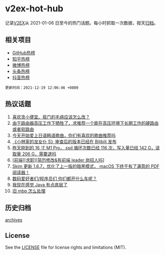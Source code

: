 # v2ex-hot-hub

 记录[V2EX](https://www.v2ex.com/)从 2021-01-06 日至今的热门话题。每小时抓取一次数据，按天[归档](archives)。
 
 ## 相关项目

- [GitHub热榜](https://github.com/snaildev/github-hot-hub)
- [知乎热榜](https://github.com/snaildev/zhihu-hot-hub)
- [微博热榜](https://github.com/snaildev/weibo-hot-hub)
- [头条热榜](https://github.com/snaildev/toutiao-hot-hub)
- [抖音热榜](https://github.com/snaildev/douyin-hot-hub)


 `更新时间：2021-12-19 12:06:46 +0800`

## 热议话题

1. [喜欢贪小便宜、抠门的毛病应该怎么改？](https://www.v2ex.com/t/823019)
1. [由于路由器高压工作下牺牲了，求推荐一个能在高压环境下长期工作的硬路由或者软路由](https://www.v2ex.com/t/822985)
1. [今天开始爱上日语韩语歌曲，你们有喜欢的歌曲推荐吗](https://www.v2ex.com/t/823014)
1. [《小林家的龙女仆 S》审查后的版本已经在 Bilibili 发布](https://www.v2ex.com/t/823006)
1. [昨天刚到的 16 寸 M1 Pro， ssd 循环次数已经 116 次，写入量已经 142 G，读取量 206 G，需要退吗](https://www.v2ex.com/t/823072)
1. [[前端][求职][简历修改&有前端 leader 岗招人吗]](https://www.v2ex.com/t/823018)
1. [Skim 更新 1.6.7，优化了上一版的暗黑模式， macOS 下终于有了满意的 PDF 阅读器！](https://www.v2ex.com/t/823002)
1. [数码爱好者们/程序员们 你们都开什么车呢？](https://www.v2ex.com/t/823046)
1. [我现在感觉 Java 有点底层了](https://www.v2ex.com/t/823011)
1. [旧 mbp 怎么处理](https://www.v2ex.com/t/822969)

## 历史归档

[archives](archives)

## License

See the [LICENSE](LICENSE) file for license rights and limitations (MIT).
